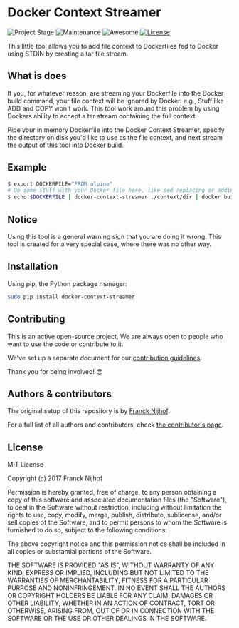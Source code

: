 # Docker Context Streamer

![Project Stage][project-stage-shield]
![Maintenance][maintenance-shield]
![Awesome][awesome-shield]
[![License][license-shield]](LICENSE.md)

This little tool allows you to add file context to Dockerfiles fed to
Docker using STDIN by creating a tar file stream.

## What is does

If you, for whatever reason, are streaming your Dockerfile into the Docker
build command, your file context will be ignored by Docker. e.g., Stuff like
ADD and COPY won't work. This tool work around this problem by using Dockers
ability to accept a tar stream containing the full context. 

Pipe your in memory Dockerfile into the Docker Context Streamer,
specify the directory on disk you'd like to use as the file context, and next
stream the output of this tool into Docker build.

## Example

```bash
$ export DOCKERFILE="FROM alpine"
# Do some stuff with your Docker file here, like sed replacing or adding things
$ echo $DOCKERFILE | docker-context-streamer ./context/dir | docker build -
```

## Notice

Using this tool is a general warning sign that you are doing it wrong.
This tool is created for a very special case, where there was no other way.

## Installation

Using pip, the Python package manager:

```bash
sudo pip install docker-context-streamer
```

## Contributing

This is an active open-source project. We are always open to people who want to
use the code or contribute to it.

We've set up a separate document for our [contribution guidelines](CONTRIBUTING.md).

Thank you for being involved! :heart_eyes:

## Authors & contributors

The original setup of this repository is by [Franck Nijhof][frenck].

For a full list of all authors and contributors,
check [the contributor's page][contributors].

## License

MIT License

Copyright (c) 2017 Franck Nijhof

Permission is hereby granted, free of charge, to any person obtaining a copy
of this software and associated documentation files (the "Software"), to deal
in the Software without restriction, including without limitation the rights
to use, copy, modify, merge, publish, distribute, sublicense, and/or sell
copies of the Software, and to permit persons to whom the Software is
furnished to do so, subject to the following conditions:

The above copyright notice and this permission notice shall be included in all
copies or substantial portions of the Software.

THE SOFTWARE IS PROVIDED "AS IS", WITHOUT WARRANTY OF ANY KIND, EXPRESS OR
IMPLIED, INCLUDING BUT NOT LIMITED TO THE WARRANTIES OF MERCHANTABILITY,
FITNESS FOR A PARTICULAR PURPOSE AND NONINFRINGEMENT. IN NO EVENT SHALL THE
AUTHORS OR COPYRIGHT HOLDERS BE LIABLE FOR ANY CLAIM, DAMAGES OR OTHER
LIABILITY, WHETHER IN AN ACTION OF CONTRACT, TORT OR OTHERWISE, ARISING FROM,
OUT OF OR IN CONNECTION WITH THE SOFTWARE OR THE USE OR OTHER DEALINGS IN THE
SOFTWARE.

[awesome-shield]: https://img.shields.io/badge/awesome%3F-yes-brightgreen.svg
[contributors]: https://github.com/hassio-addons/docker-context-streamer/graphs/contributors
[frenck]: https://github.com/frenck
[license-shield]: https://img.shields.io/github/license/hassio-addons/docker-context-streamer.svg
[maintenance-shield]: https://img.shields.io/maintenance/yes/2017.svg
[project-stage-shield]: https://img.shields.io/badge/Project%20Stage-Experimental-yellow.svg
